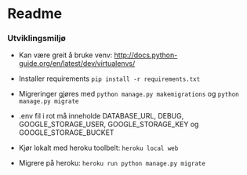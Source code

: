# Readme

### Utviklingsmiljø

- Kan være greit å bruke venv: http://docs.python-guide.org/en/latest/dev/virtualenvs/
- Installer requirements ```pip install -r requirements.txt```
- Migreringer gjøres med ```python manage.py makemigrations``` og ```python manage.py migrate```
- .env fil i rot må inneholde DATABASE_URL, DEBUG, GOOGLE_STORAGE_USER, GOOGLE_STORAGE_KEY og GOOGLE_STORAGE_BUCKET
- Kjør lokalt med heroku toolbelt:  ```heroku local web```

- Migrere på heroku: ```heroku run python manage.py migrate```
